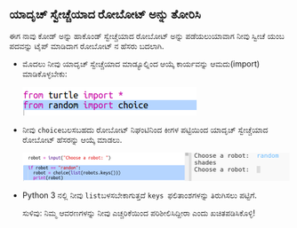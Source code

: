 ## ಯಾದೃಚ್ ಸ್ವೇಚ್ಚೆಯಾದ ರೋಬೋಟ್ ಅನ್ನು ತೋರಿಸಿ

ಈಗ ನಾವು ಕೋಡ್ ಅನ್ನು ಹಾಕೊಂಡ್ ಸ್ವೇಚ್ಚೆಯಾದ ರೋಬೋಟ್ ಅನ್ನು ಪಡೆಯಲುಯಾವಾಗ ನೀವು ಸ್ವೀಚೆ ಯಂಬ ಪದವನ್ನು ಟೈಪ್ ಮಾಡಿದಾಗ ರೋಬೋಟ್ ನ ಹೆಸರು ಬದಲಾಗಿ.

+ ಮೊದಲು ನೀವು ಯಾದೃಚ್ ಸ್ವೇಚ್ಚೆಯಾದ ಮಾಡ್ಯೂಲ್ನಿಂದ ಆಯ್ಕೆ ಕಾರ್ಯವನ್ನು ಆಮದು(import) ಮಾಡಿಕೊಳ್ಳಬೇಕು:
    
    ![screenshot](images/robotrumps-random.png)

+ ನೀವು ` choice `ಬಲಸಬಹದು ರೋಬೋಟ್ ನಿಘಂಟಿನಿಂದ ಕೀಗಳ ಪಟ್ಟಿಯಿಂದ ಯಾದೃಚ್ ಸ್ವೇಚ್ಚೆಯಾದ ರೋಬೋಟ್ ಹೆಸರನ್ನು ಆಯ್ಕೆ ಮಾಡಲು.
    
    ![screenshot](images/robotrumps-choice.png)

+ Python 3 ನಲ್ಲಿ ನೀವು `list`ಬಳಸಬೇಕಾಗುತ್ತದೆ `keys `ಫಲಿತಾಂಶಗಳನ್ನು ತಿರುಗಿಸಲು ಪಟ್ಟಿಗೆ.
    
    ಸುಳಿವು: ನಿಮ್ಮ ಆವರಣಗಳನ್ನು ನೀವು ಎಚ್ಚರಿಕೆಯಿಂದ ಪರಿಶೀಲಿಸಿದ್ದೀರಾ ಎಂದು ಖಚಿತಪಡಿಸಿಕೊಳ್ಳಿ!